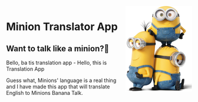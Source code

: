 <img src="/images/minion_icon.png" align="right" width="180" />

# Minion Translator App

## Want to talk like a minion?🍌

Bello, ba tis translation app - Hello, this is Translation App

Guess what, Minions' language is a real thing and I have made this app that will translate English to Minions Banana Talk.